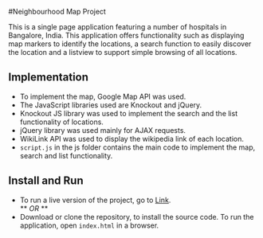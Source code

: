 #Neighbourhood Map Project

This is a single page application featuring a number of hospitals in Bangalore, India. This application offers functionality such as displaying map markers to identify the locations, a search function to easily discover the location and a listview to support simple browsing of all locations.  

## Implementation

* To implement the map, Google Map API was used.  
* The JavaScript libraries used are Knockout and jQuery.  
* Knockout JS library was used to implement the search and the list functionality of locations.  
* jQuery library was used mainly for AJAX requests.  
* WikiLink API was used to display the wikipedia link of each location.  
* `script.js` in the js folder contains the main code to implement the map, search and list functionality.  

## Install and Run
* To run a live version of the project, go to [Link](https://aishwarya-an.github.io/Neighbourhood-Map).  
** *OR* **
* Download or clone the repository, to install the source code. To run the application, open `index.html` in a browser. 

